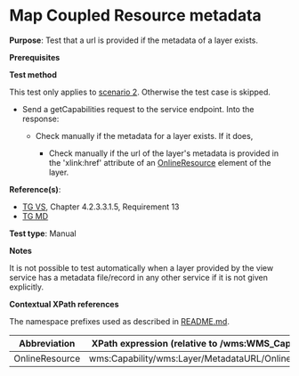 # Map Coupled Resource metadata

**Purpose**: Test that a url is provided if the metadata of a layer exists.

**Prerequisites**

**Test method**

This test only applies to [scenario 2](./README.md#scenarios). Otherwise the test case is skipped.

* Send a getCapabilities request to the service endpoint. Into the response:
  
  * Check manually if the metadata for a layer exists. If it does,

    * Check manually if the url of the layer's metadata is provided in the 'xlink:href' attribute of an [OnlineResource](#onlineResource) element of the layer.

**Reference(s)**:
* [TG VS](./README.md#ref_TG_VS), Chapter 4.2.3.3.1.5, Requirement 13
* [TG MD](./README.md#ref_TG_MD)

**Test type**: Manual

**Notes**

It is not possible to test automatically when a layer provided by the view service has a metadata file/record in any other service if it is not given explicitly.

**Contextual XPath references**

The namespace prefixes used as described in [README.md](./README.md#namespaces).

Abbreviation                                               |  XPath expression (relative to /wms:WMS_Capabilities)
---------------------------------------------------------- | -------------------------------------------------------------------------
OnlineResource <a name="onlineResource"></a>  |  wms:Capability/wms:Layer/MetadataURL/OnlineResource
